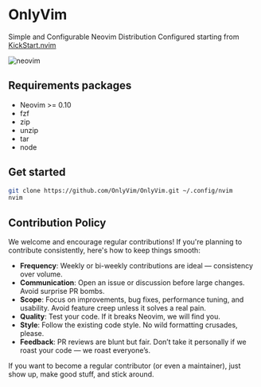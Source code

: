 # OnlyVim

Simple and Configurable Neovim Distribution
Configured starting from [KickStart.nvim](https://github.com/nvim-lua/kickstart.nvim)


![neovim](https://github.com/OnlyVim/OnlyVim/blob/images/images/img1.jpg)

## Requirements packages
- Neovim >= 0.10
- fzf
- zip
- unzip
- tar
- node

## Get started
```sh
git clone https://github.com/OnlyVim/OnlyVim.git ~/.config/nvim
nvim
```

##  Contribution Policy

We welcome and encourage regular contributions! If you're planning to contribute consistently, here's how to keep things smooth:

- **Frequency**: Weekly or bi-weekly contributions are ideal — consistency over volume.
- **Communication**: Open an issue or discussion before large changes. Avoid surprise PR bombs.
- **Scope**: Focus on improvements, bug fixes, performance tuning, and usability. Avoid feature creep unless it solves a real pain.
- **Quality**: Test your code. If it breaks Neovim, we will find you.
- **Style**: Follow the existing code style. No wild formatting crusades, please.
- **Feedback**: PR reviews are blunt but fair. Don’t take it personally if we roast your code — we roast everyone’s.

If you want to become a regular contributor (or even a maintainer), just show up, make good stuff, and stick around.

